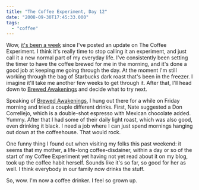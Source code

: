 ```yaml
---
title: "The Coffee Experiment, Day 12"
date: "2008-09-30T17:45:33.000"
tags: 
  - "coffee"
---
```


Wow, [it's been a week](http://www.chrishubbs.com/2008/09/23/the-coffee-experiment-day-5/) since I've posted an update on The Coffee Experiment. I think it's really time to stop calling it an experiment, and just call it a new normal part of my everyday life. I've consistently been setting the timer to have the coffee brewed for me in the morning, and it's done a good job at keeping me going through the day. At the moment I'm still working through the bag of Starbucks dark roast that's been in the freezer. I imagine it'll take me another few weeks to get through it. After that, I'll head down to [Brewed Awakenings](http://www.brewedawakeningscr.com) and decide what to try next.

Speaking of [Brewed Awakenings](http://www.brewedawakeningscr.com), I hung out there for a while on Friday morning and tried a couple different drinks. First, Nate suggested a Don Correllejo, which is a double-shot espresso with Mexican chocolate added. Yummy. After that I had some of their daily light roast, which was also good, even drinking it black. I need a job where I can just spend mornings hanging out down at the coffeehouse. That would rock.

One funny thing I found out when visiting my folks this past weekend: it seems that my mother, a life-long coffee-disdainer, within a day or so of the start of my Coffee Experiment yet having not yet read about it on my blog, took up the coffee habit herself. Sounds like it's so far, so good for her as well. I think everybody in our family now drinks the stuff.

So, wow. I'm now a coffee drinker. I feel so grown up.
